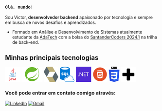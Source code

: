 ### `Olá, mundo!`
Sou Victor, **desenvolvedor backend** apaixonado por tecnologia e sempre em busca de novos desafios e aprendizados.  
* Formado em Análise e Desenvolvimento de Sistemas atualmente estudante da [AdaTech](https://ada.tech/) com a bolsa do [SantanderCoders 2024.1](https://app.santanderopenacademy.com/pt-BR/program/santander-coders-2024#error=login_required&state=cd57e942-2104-4c51-9f78-75ccbcbdeca2&iss=https%3A%2F%2Fsso.santanderopenacademy.com%2Fauth%2Frealms%2FBecas) na trilha de back-end.  

## Minhas principais tecnologias

<div style="display: inline">
    <img widith='50' height='50' src="assets/java.png">
    <img widith='50' height='50' src="assets/spring.png">
    <img widith='50' height='50' src="assets/hibernate.png">
    <img widith='50' height='50' src="assets/sql.png"> 
    <img widith='50' height='50' src="assets/dotnet.png">
    <img widith='50' height='50' src="assets/html.png">
    <img widith='50' height='50' src="assets/css.png">
    <img widith='50' height='50' src="assets/plus.png">
</div>

### Você pode entrar em contato comigo através:
<a href="https://www.linkedin.com/in/victor-b-f-sousa" target="_blank">![LinkedIn](https://img.shields.io/badge/linkedin-%230077B5.svg?style=for-the-badge&logo=linkedin&logoColor=white)</a>
<a href="mailto:victorfarian@gmail.com?subject=Vi seu perfil no github&body=Olá Victor, encontrei seu perfil no github e gostaria de">![Gmail](https://img.shields.io/badge/Gmail-D14836?style=for-the-badge&logo=gmail&logoColor=white)</a>
